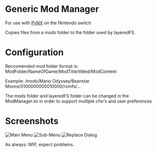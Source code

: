 # Generic Mod Manager
For use with [PyNX](https://github.com/nx-python/PyNX) on the Nintendo switch

Copies files from a mods folder to the folder used by layeredFS.
# Configuration
Reccomended mod folder format is: ModFolder/NameOfGame/ModTitle/titleid/ModContent

Example: /mods/Mario Odyssey/Beanstar Moons/0100000000010000/romfs/...

The mods folder and layeredFS folder can be changed in the ModManager.ini in order to support multiple cfw's and user preferences
# Screenshots
![Main Menu](https://image.ibb.co/gFMGLK/2018090302310900_DB1426_D1_DFD034027_CECDE9_C2_DD914_B8.jpg)
![Sub-Menu](https://image.ibb.co/kEnqfK/2018090302312300_DB1426_D1_DFD034027_CECDE9_C2_DD914_B8.jpg)
![Replace Dialog](https://image.ibb.co/hvn1nz/2018090302312800_DB1426_D1_DFD034027_CECDE9_C2_DD914_B8.jpg)

As always: WIP, expect problems.
